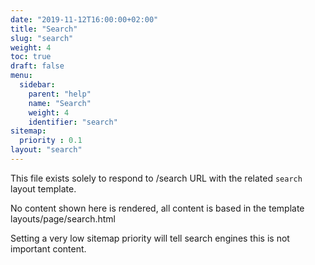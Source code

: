 ```yaml
---
date: "2019-11-12T16:00:00+02:00"
title: "Search"
slug: "search"
weight: 4
toc: true
draft: false
menu:
  sidebar:
    parent: "help"
    name: "Search"
    weight: 4
    identifier: "search"
sitemap:
  priority : 0.1
layout: "search"
---
```



This file exists solely to respond to /search URL with the related `search` layout template.

No content shown here is rendered, all content is based in the template layouts/page/search.html

Setting a very low sitemap priority will tell search engines this is not important content.

